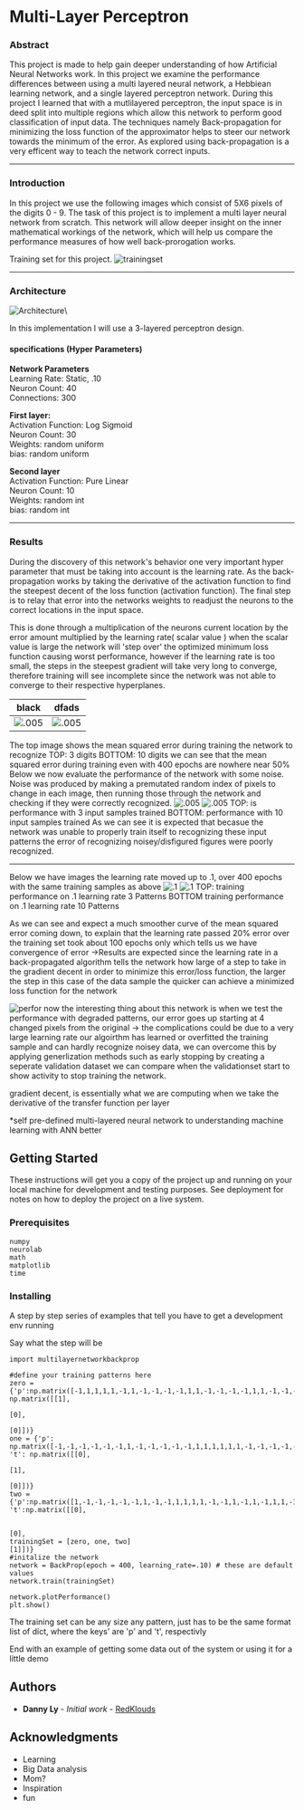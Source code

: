 # Multi-Layer Perceptron  

### Abstract

This project is made to help gain deeper understanding of how Artificial Neural Networks work. In this project we 
examine the performance differences between using a multi layered neural network, a Hebbiean learning network, and a single 
layered perceptron network. During this project I learned that with a mutlilayered perceptron, the input space is in deed split 
into multiple regions which allow this network to perform good classification of input data. The techniques namely Back-propagation
for minimizing the loss function of the approximator helps to steer our network towards the minimum of the error. As explored using 
back-propagation is a very efficent way to teach the network correct inputs.
 
---
### Introduction
In this project we use the following images which consist of 5X6 pixels of the digits 0 - 9. The task of this project is to implement 
a multi layer neural network from scratch. This network will allow deeper insight on the inner mathematical workings of the network, 
which will help us compare the performance measures of how well back-prorogation works.

Training set for this project.
![trainingset](https://image.ibb.co/ju1jKb/Sample_IMages.png)

---

### Architecture 
![Architecture](https://image.ibb.co/nr5HFG/Artchetectre.png)\

In this implementation I will use a 3-layered perceptron design.
#### specifications (Hyper Parameters)

**Network Parameters**\
Learning Rate: Static, .10\
Neuron Count: 40\
Connections: 300

**First layer:**\
Activation Function: Log Sigmoid\
Neuron Count: 30\
Weights: random uniform\
bias: random uniform

**Second layer**\
Activation Function: Pure Linear\
Neuron Count: 10\
Weights: random int\
bias: random int


---

### Results

During the discovery of this network's behavior one very important hyper parameter that must be taking into account is the
learning rate. As the back-propagation works by taking the derivative of the activation function to find the steepest decent
of the loss function (activation function). The final step is to relay that error into the networks weights to readjust the neurons
to the correct locations in the input space.

This is done through a multiplication of the neurons current location by the error amount
multiplied by the learning rate( scalar value ) when the scalar value is large the network will 'step over' the optimized minimum loss function
causing worst performance, however if the learning rate is too small, the steps in the steepest gradient will take very long to converge, therefore
training will see incomplete since the network was not able to converge to their respective hyperplanes.

black       |   dfads
:----------:|:----------------:
![.005](https://image.ibb.co/jrYSJR/005_alpha_3_patterns_perf.png) |![.005](https://image.ibb.co/hMHnJR/005_alpha_10_patterns_perf.png)
The top image shows the mean squared error during training the network to recognize
TOP: 3 digits
BOTTOM: 10 digits
we can see that the mean squared error during training even with 400 epochs are nowhere near 50%
Below we now evaluate the performance of the network with some noise.
Noise was produced by making a premutated random index of pixels to change in each image, then running those
through the network and checking if they were correctly recognized.
![.005](https://image.ibb.co/eMiSJR/005_alpha_3_patterns_noise.png)
![.005](https://image.ibb.co/ibwQ56/005_alpha_10_patterns_noise.png)
TOP: is performance with 3 input samples trained
BOTTOM: performance with 10 input samples trained
As we can see it is expected that becasue the network was unable to properly train itself
to recognizing these input patterns the error of recognizing noisey/disfigured figures were poorly recognized.

---
Below we have images the learning rate moved up to .1, over 400 epochs with the same training samples as above
![.1](https://image.ibb.co/caWQ56/1_alpha_3_patterns_perf.png)
![.1](https://image.ibb.co/e4SbCm/1_alpha_10_patterns_perf.png)
TOP: training performance on .1 learning rate 3 Patterns
BOTTOM training performance on .1 learning rate 10 Patterns

As we can see and expect a much smoother curve of the mean squared error
coming down, to explain that the learning rate passed 20% error over the training set took about 100 epochs only
which tells us we have convergence of error
->Results are expected since the learning rate in a back-propagated algorithm tells the network how large of a step to take in the 
gradient decent in order to minimize this error/loss function, the larger the step in this case of the data sample the quicker can achieve a minimized
loss function for the network

![perfor](https://image.ibb.co/jxtuyR/1_alpha_10_patterns_noise.png)
now the interesting thing about this network is when we test the performance with degraded patterns, our error goes up starting at 4 changed pixels from the original
-> the complications could be due to a very large learning rate our algoirthm has learned or overfitted the training sample and can hardly
recognize noisey data, we can overcome this by applying generlization methods such as early stopping by creating a seperate validation dataset
we can compare when the validationset start to show activity to stop training the network.


gradient decent, is essentially what we are computing when we take the derivative of the transfer function per layer

*self pre-defined multi-layered neural network to understanding machine learning with ANN better

## Getting Started

These instructions will get you a copy of the project up and running on your local machine for development and testing purposes. See deployment for notes on how to deploy the project on a live system.

### Prerequisites
```
numpy
neurolab
math
matplotlib
time
````

### Installing

A step by step series of examples that tell you have to get a development env running

Say what the step will be

```
import multilayernetworkbackprop

#define your training patterns here
zero = {'p':np.matrix([-1,1,1,1,1,-1,1,-1,-1,-1,-1,1,1,-1,-1,-1,-1,1,1,-1,-1,-1,-1,1,-1,1,1,1,1,-1]),'t': np.matrix([[1],
                                                                                                                        [0],
                                                                                                                        [0]])}
one = {'p': np.matrix([-1,-1,-1,-1,-1,-1,1,-1,-1,-1,-1,-1,1,1,1,1,1,1,-1,-1,-1,-1,-1,-1,-1,-1,-1,-1,-1,-1]), 't': np.matrix([[0],
                                                                                                                              [1],
                                                                                                                              [0]])}
two = {'p':np.matrix([1,-1,-1,-1,-1,-1,1,-1,-1,1,1,1,1,-1,-1,1,-1,1,-1,1,1,-1,-1,1,-1,-1,-1,-1,-1,1]), 't':np.matrix([[0],

                                                                                                                        [0],
trainingSet = [zero, one, two]                                                                                                                 [1]])}
#initalize the network
network = BackProp(epoch = 400, learning_rate=.10) # these are default values
network.train(trainingSet)

network.plotPerformance()
plt.show()

```
The training set can be any size any pattern, just has to be the same format list of dict,
where the keys' are 'p' and 't', respectivly

End with an example of getting some data out of the system or using it for a little demo



## Authors

* **Danny Ly** - *Initial work* - [RedKlouds](https://github.com/RedKlouds)


## Acknowledgments
* Learning
* Big Data analysis
* Mom?
* Inspiration
* fun


